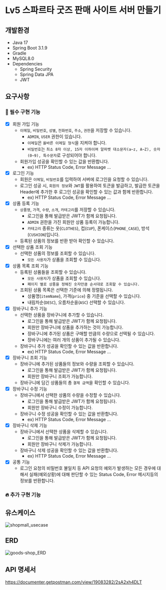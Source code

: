 # Lv5 스파르타 굿즈 판매 사이트 서버 만들기

## 개발환경
- Java 17
- Spring Boot 3.1.9
- Gradle
- MySQL8.0
- Dependencies
    - Spring Security
    - Spring Data JPA
    - JWT

## 요구사항
### 🚩 필수 구현 기능
- [x]  회원 가입 기능
    - `이메일`, `비밀번호`, `성별`, `전화번호`, `주소`, `권한`을 저장할 수 있습니다.
        - `ADMIN`, `USER` 권한이 있습니다.
        - `이메일`은 `올바른 이메일 형식`을 지켜야 합니다.
        - `비밀번호`는 `최소 8자 이상, 15자 이하이며 알파벳 대소문자(a~z, A~Z), 숫자(0~9), 특수문자`로 구성되어야 합니다.
    - 회원가입 성공을 확인할 수 있는 값을 반환합니다.
        - ex) HTTP Status Code, Error Message …
- [x]  로그인 기능
    - 회원은 `이메일`, `비밀번호`를 입력하여 서버에 로그인을 요청할 수 있습니다.
    - 로그인 성공 시, `회원의 정보`와 `JWT`를 활용하여 토큰을 발급하고,
      발급한 토큰을 Header에 추가한 후 로그인 성공을 확인할 수 있는 값과 함께 반환합니다.
        - ex) HTTP Status Code, Error Message …
- [x]  상품 등록 기능
    - `상품명`, `가격`, `수량`, `소개`, `카테고리`를 저장할 수 있습니다.
        - 로그인을 통해 발급받은 JWT가 함께 요청됩니다.
        - `ADMIN` 권한을 가진 회원만 상품 등록이 가능합니다.
        - `카테고리` 종류는 옷(`CLOTHES`), 컵(`CUP`), 폰케이스(`PHONE_CASE`), 방석(`CUSHION`)입니다.
    - 등록된 상품의 정보를 반환 받아 확인할 수 있습니다.
- [x]  선택한 상품 조회 기능
    - 선택한 상품의 정보를 조회할 수 있습니다.
        - `모든 사용자`가 상품을 조회할 수 있습니다.
- [x]  상품 목록 조회 기능
    - 등록된 상품들을 조회할 수 있습니다.
        - `모든 사용자`가 상품을 조회할 수 있습니다.
        - `페이지 별로 상품을 정해진 숫자만큼 순서대로 조회할 수 있습니다.`
    - 조회된 상품 목록은 선택한 기준에 의해 정렬됩니다.
        - 상품명(`itemName`), 가격(`price`) 중 기준을 선택할 수 있습니다.
        - 내림차순(`DESC`), 오름차순을(`ASC`) 선택할 수 있습니다.
- [x]  장바구니 추가 기능
    - 선택한 상품을 장바구니에 추가할 수 있습니다.
        - 로그인을 통해 발급받은 JWT가 함께 요청됩니다.
        - 회원만 장바구니에 상품을 추가하는 것이 가능합니다.
        - 장바구니에 추가된 상품은 구매할 만큼의 수량으로 선택될 수 있습니다.
        - 장바구니에는 여러 개의 상품이 추가될 수 있습니다.
    - 장바구니 추가 성공을 확인할 수 있는 값을 반환합니다.
        - ex) HTTP Status Code, Error Message …
- [x]  장바구니 조회 기능
    - 장바구니에 추가된 상품들의 정보와 수량을 조회할 수 있습니다.
        - 로그인을 통해 발급받은 JWT가 함께 요청됩니다.
        - 회원만 장바구니 조회가 가능합니다.
    - 장바구니에 담긴 상품들의 총 `결제 금액`을 확인할 수 있습니다.
- [x]  장바구니 수정 기능
    - 장바구니에서 선택한 상품의 수량을 수정할 수 있습니다.
        - 로그인을 통해 발급받은 JWT가 함께 요청됩니다.
        - 회원만 장바구니 수정이 가능합니다.
    - 장바구니 수정 성공을 확인할 수 있는 값을 반환합니다.
        - ex) HTTP Status Code, Error Message …
- [x]  장바구니 삭제 기능
    - 장바구니에서 선택한 상품을 삭제할 수 있습니다.
        - 로그인을 통해 발급받은 JWT가 함께 요청됩니다.
        - 회원만 장바구니 삭제가 가능합니다.
    - 장바구니 삭제 성공을 확인할 수 있는 값을 반환합니다.
        - ex) HTTP Status Code, Error Message …
- [x]  공통 기능
    - 로그인 요청의 비밀번호 불일치 등 API 요청의 예외가 발생하는 모든 경우에 대해서 실패(예외상황)에 대해 판단할 수 있는 Status Code, Error 메시지등의 정보를 반환합니다.

### 🔥 추가 구현 기능

## 유스케이스
![shopmall_usecase](https://github.com/cheesecup/spring-Lv5/assets/92617830/7e263a6c-e028-42bd-88f3-0118d5054a98)

## ERD
![goods-shop_ERD](https://github.com/cheesecup/spring-Lv5/assets/92617830/ede7fad3-4247-4484-9b5a-ed035ab4a4a3)

## API 명세서
https://documenter.getpostman.com/view/19083282/2sA2xh4DLT
